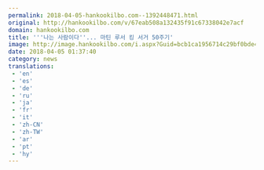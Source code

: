 ```yaml
---
permalink: 2018-04-05-hankookilbo.com--1392448471.html
original: http://hankookilbo.com/v/67eab508a132435f91c67338042e7acf
domain: hankookilbo.com
title: '''나는 사람이다''... 마틴 루서 킹 서거 50주기'
image: http://image.hankookilbo.com/i.aspx?Guid=bcb1ca1956714c29bf0bde4b92323999&Month=201804&size=980
date: 2018-04-05 01:37:40
category: news
translations: 
 - 'en'
 - 'es'
 - 'de'
 - 'ru'
 - 'ja'
 - 'fr'
 - 'it'
 - 'zh-CN'
 - 'zh-TW'
 - 'ar'
 - 'pt'
 - 'hy'
---
```


